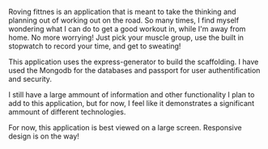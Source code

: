 Roving fittnes is an application that is meant to take the thinking and planning out of working out on the road.
So many times, I find myself wondering what I can do to get a good workout in,  while I'm away from home. No more worrying! Just pick your muscle group, use the built in stopwatch to record your time, and get to sweating!

This application uses the express-generator to build the scaffolding. I have used the Mongodb for the databases and passport for user authentification and security.

I still have a large ammount of information and other functionality I plan to add to this application, but for now, I feel like it demonstrates a significant ammount of different technologies.

For now, this application is best viewed on a large screen. Responsive design is on the way! 
